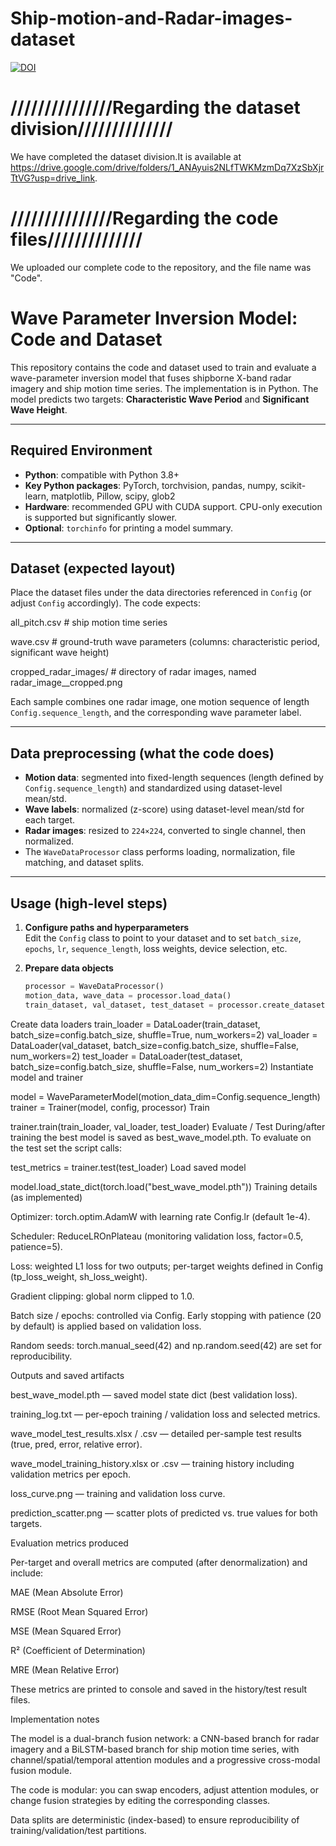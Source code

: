 # Ship-motion-and-Radar-images-dataset
[![DOI](https://zenodo.org/badge/DOI/10.5281/zenodo.15735441.svg)](https://doi.org/10.5281/zenodo.15735441)
# **///////////////Regarding the dataset division//////////////**
We have completed the dataset division.It is available at https://drive.google.com/drive/folders/1_ANAyuis2NLfTWKMzmDq7XzSbXjrTtVG?usp=drive_link.
# **///////////////Regarding the code files//////////////**
We uploaded our complete code to the repository, and the file name was "Code".
# Wave Parameter Inversion Model: Code and Dataset

This repository contains the code and dataset used to train and evaluate a wave-parameter inversion model that fuses shipborne X-band radar imagery and ship motion time series. The implementation is in Python. The model predicts two targets: **Characteristic Wave Period** and **Significant Wave Height**.

---

## Required Environment

- **Python**: compatible with Python 3.8+  
- **Key Python packages**: PyTorch, torchvision, pandas, numpy, scikit-learn, matplotlib, Pillow, scipy, glob2 
- **Hardware**: recommended GPU with CUDA support. CPU-only execution is supported but significantly slower.  
- **Optional**: `torchinfo` for printing a model summary.

---

## Dataset (expected layout)

Place the dataset files under the data directories referenced in `Config` (or adjust `Config` accordingly). The code expects:

all_pitch.csv # ship motion time series

wave.csv # ground-truth wave parameters (columns: characteristic period, significant wave height)

cropped_radar_images/ # directory of radar images, named radar_image_<id>_cropped.png

Each sample combines one radar image, one motion sequence of length `Config.sequence_length`, and the corresponding wave parameter label.

---

## Data preprocessing (what the code does)

- **Motion data**: segmented into fixed-length sequences (length defined by `Config.sequence_length`) and standardized using dataset-level mean/std.  
- **Wave labels**: normalized (z-score) using dataset-level mean/std for each target.  
- **Radar images**: resized to `224×224`, converted to single channel, then normalized.  
- The `WaveDataProcessor` class performs loading, normalization, file matching, and dataset splits.

---

## Usage (high-level steps)

1. **Configure paths and hyperparameters**  
   Edit the `Config` class to point to your dataset and to set `batch_size`, `epochs`, `lr`, `sequence_length`, loss weights, device selection, etc.

2. **Prepare data objects**  
   ```python
   processor = WaveDataProcessor()
   motion_data, wave_data = processor.load_data()
   train_dataset, val_dataset, test_dataset = processor.create_datasets(motion_data, wave_data)
Create data loaders
train_loader = DataLoader(train_dataset, batch_size=config.batch_size, shuffle=True, num_workers=2)
val_loader   = DataLoader(val_dataset,   batch_size=config.batch_size, shuffle=False, num_workers=2)
test_loader  = DataLoader(test_dataset,  batch_size=config.batch_size, shuffle=False, num_workers=2)
Instantiate model and trainer

model = WaveParameterModel(motion_data_dim=Config.sequence_length)
trainer = Trainer(model, config, processor)
Train

trainer.train(train_loader, val_loader, test_loader)
Evaluate / Test
During/after training the best model is saved as best_wave_model.pth. To evaluate on the test set the script calls:

test_metrics = trainer.test(test_loader)
Load saved model

model.load_state_dict(torch.load("best_wave_model.pth"))
Training details (as implemented)

Optimizer: torch.optim.AdamW with learning rate Config.lr (default 1e-4).

Scheduler: ReduceLROnPlateau (monitoring validation loss, factor=0.5, patience=5).

Loss: weighted L1 loss for two outputs; per-target weights defined in Config (tp_loss_weight, sh_loss_weight).

Gradient clipping: global norm clipped to 1.0.

Batch size / epochs: controlled via Config. Early stopping with patience (20 by default) is applied based on validation loss.

Random seeds: torch.manual_seed(42) and np.random.seed(42) are set for reproducibility.

Outputs and saved artifacts

best_wave_model.pth — saved model state dict (best validation loss).

training_log.txt — per-epoch training / validation loss and selected metrics.

wave_model_test_results.xlsx / .csv — detailed per-sample test results (true, pred, error, relative error).

wave_model_training_history.xlsx or .csv — training history including validation metrics per epoch.

loss_curve.png — training and validation loss curve.

prediction_scatter.png — scatter plots of predicted vs. true values for both targets.

Evaluation metrics produced

Per-target and overall metrics are computed (after denormalization) and include:

MAE (Mean Absolute Error)

RMSE (Root Mean Squared Error)

MSE (Mean Squared Error)

R² (Coefficient of Determination)

MRE (Mean Relative Error)

These metrics are printed to console and saved in the history/test result files.

Implementation notes

The model is a dual-branch fusion network: a CNN-based branch for radar imagery and a BiLSTM-based branch for ship motion time series, with channel/spatial/temporal attention modules and a progressive cross-modal fusion module.

The code is modular: you can swap encoders, adjust attention modules, or change fusion strategies by editing the corresponding classes.

Data splits are deterministic (index-based) to ensure reproducibility of training/validation/test partitions.
